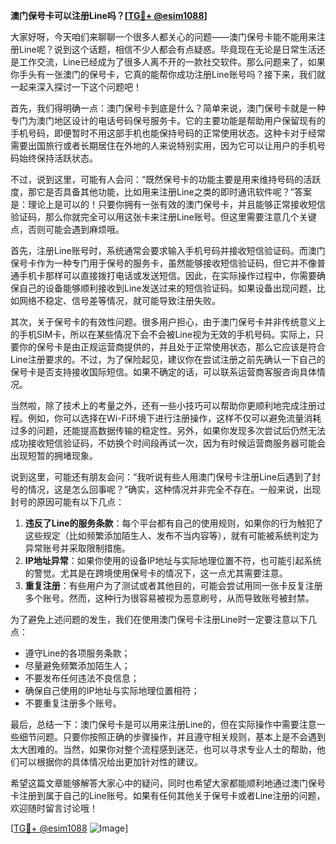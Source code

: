 **澳门保号卡可以注册Line吗？[[TG💪+ @esim1088](https://t.me/s/esim1088)]**

大家好呀，今天咱们来聊聊一个很多人都关心的问题——澳门保号卡能不能用来注册Line呢？说到这个话题，相信不少人都会有点疑惑。毕竟现在无论是日常生活还是工作交流，Line已经成为了很多人离不开的一款社交软件。那么问题来了，如果你手头有一张澳门的保号卡，它真的能帮你成功注册Line账号吗？接下来，我们就一起来深入探讨一下这个问题吧！

首先，我们得明确一点：澳门保号卡到底是什么？简单来说，澳门保号卡就是一种专门为澳门地区设计的电话号码保号服务卡。它的主要功能是帮助用户保留现有的手机号码，即便暂时不用这部手机也能保持号码的正常使用状态。这种卡对于经常需要出国旅行或者长期居住在外地的人来说特别实用，因为它可以让用户的手机号码始终保持活跃状态。

不过，说到这里，可能有人会问：“既然保号卡的功能主要是用来维持号码的活跃度，那它是否具备其他功能，比如用来注册Line之类的即时通讯软件呢？”答案是：理论上是可以的！只要你拥有一张有效的澳门保号卡，并且能够正常接收短信验证码，那么你就完全可以用这张卡来注册Line账号。但这里需要注意几个关键点，否则可能会遇到麻烦哦。

首先，注册Line账号时，系统通常会要求输入手机号码并接收短信验证码。而澳门保号卡作为一种专门用于保号的服务卡，虽然能够接收短信验证码，但它并不像普通手机卡那样可以直接拨打电话或发送短信。因此，在实际操作过程中，你需要确保自己的设备能够顺利接收到Line发送过来的短信验证码。如果设备出现问题，比如网络不稳定、信号差等情况，就可能导致注册失败。

其次，关于保号卡的有效性问题。很多用户担心，由于澳门保号卡并非传统意义上的手机SIM卡，所以在某些情况下会不会被Line视为无效的手机号码。实际上，只要你的保号卡是由正规运营商提供的，并且处于正常使用状态，那么它应该是符合Line注册要求的。不过，为了保险起见，建议你在尝试注册之前先确认一下自己的保号卡是否支持接收国际短信。如果不确定的话，可以联系运营商客服咨询具体情况。

当然啦，除了技术上的考量之外，还有一些小技巧可以帮助你更顺利地完成注册过程。例如，你可以选择在Wi-Fi环境下进行注册操作，这样不仅可以避免流量消耗过多的问题，还能提高数据传输的稳定性。另外，如果你发现多次尝试后仍然无法成功接收短信验证码，不妨换个时间段再试一次，因为有时候运营商服务器可能会出现短暂的拥堵现象。

说到这里，可能还有朋友会问：“我听说有些人用澳门保号卡注册Line后遇到了封号的情况，这是怎么回事呢？”确实，这种情况并非完全不存在。一般来说，出现封号的原因可能有以下几点：

1. **违反了Line的服务条款**：每个平台都有自己的使用规则，如果你的行为触犯了这些规定（比如频繁添加陌生人、发布不当内容等），就有可能被系统判定为异常账号并采取限制措施。
2. **IP地址异常**：如果你使用的设备IP地址与实际地理位置不符，也可能引起系统的警觉。尤其是在跨境使用保号卡的情况下，这一点尤其需要注意。
3. **重复注册**：有些用户为了测试或者其他目的，可能会尝试用同一张卡反复注册多个账号。然而，这种行为很容易被视为恶意刷号，从而导致账号被封禁。

为了避免上述问题的发生，我们在使用澳门保号卡注册Line时一定要注意以下几点：

- 遵守Line的各项服务条款；
- 尽量避免频繁添加陌生人；
- 不要发布任何违法不良信息；
- 确保自己使用的IP地址与实际地理位置相符；
- 不要重复注册多个账号。

最后，总结一下：澳门保号卡是可以用来注册Line的，但在实际操作中需要注意一些细节问题。只要你按照正确的步骤操作，并且遵守相关规则，基本上是不会遇到太大困难的。当然，如果你对整个流程感到迷茫，也可以寻求专业人士的帮助，他们可以根据你的具体情况给出更加针对性的建议。

希望这篇文章能够解答大家心中的疑问，同时也希望大家都能顺利地通过澳门保号卡注册到属于自己的Line账号。如果有任何其他关于保号卡或者Line注册的问题，欢迎随时留言讨论哦！

[[TG💪+ @esim1088](https://t.me/s/esim1088) ![Image](https://i.postimg.cc/4NQfJmqS/Snipaste-2025-05-13-00-14-12.png)]